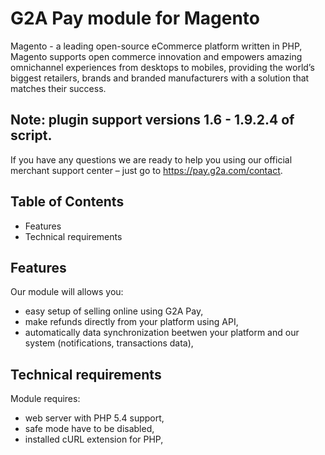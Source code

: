 # G2A Pay module for Magento

Magento  - a leading open-source eCommerce platform written in PHP, Magento supports open commerce innovation and empowers amazing omnichannel experiences from desktops to mobiles, providing the world’s biggest retailers, brands and branded manufacturers with a solution that matches their success.

## Note: plugin support versions 1.6 - 1.9.2.4 of script.

If you have any questions we are ready to help you using our official 
merchant support center – just go to https://pay.g2a.com/contact.

## Table of Contents

- Features
- Technical requirements

## Features

Our module will allows you:

- easy setup of selling online using G2A Pay,
- make refunds directly from your platform using API,
- automatically data synchronization beetwen your platform and our system (notifications, transactions data),

## Technical requirements

Module requires:

- web server with PHP 5.4 support,
- safe mode have to be disabled,
- installed cURL extension for PHP,
